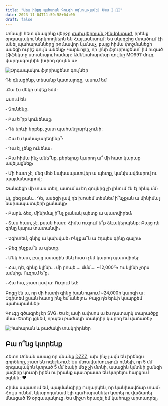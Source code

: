 ```yaml
---
title: "Արա ինքդ պահարան Գուգի օգնությամբ| Մաս 2 👐🏻"
date: 2023-11-04T11:59:58+04:00
draft: false
---
```


Սոնայի հետ գնացինք վերջը [Հախվերդյան շինմոնտաժ](https://www.hakhverdyan.am/hy/products/item/organic-glass), իրենք օրգապակու ներկրողներն են Հայասնաում։ Ես սկսզբից մտածում էի անել պահարանները թունավոր կանաչ, բայց հիմա փոշմանեցի ասեցի ուրիշ գույն անենք։ Կարևորը, որ լինի ֆլուրիսցենտ՝ իմ ուզած էֆֆեկտը ստանալու համար։ Ամենահարմար գույնը MO991՝ մուգ վարդագույնին խփող գույնն ա։

![Օրգապակու ֆլորիսցենտ գույներ](/images/պահարաններ/photo_2023-05-16_18-58-33.jpg)


Դե գնացինք, տեսանք կատալոգը, ասում եմ 

֊Բա էս մեկը տվեք 5մմ։ 

Ասում են

֊ Չունենք։

֊ Բա ե՞րբ կունենաք։

֊ Դե երևի երբեք, շատ պահանջարկ չունի։

֊ Բա էս կանաչադեղինը՞։

֊ Դա էլ չենք ունենա։

֊ Բա հիմա ինչ անե՞նք, բերելուց կարող ա՞ մի հատ կարաք ավելացնեք։

֊ Մի հատ չէ, մեզ մեծ նախապատվեր ա պետք, կանխավճարով ու պայմանագրով։

Զանգեցի մի տաս տեղ, ասում ա էդ գույնից չի լինում էն էլ հինգ մմ։

Այ, քեզ բան․․․ Դե, ասեցի լավ դե խոսեմ տեսնեմ ի՞նչքան ա մինիմալ նախապատվերի քանակը։

֊ Բարև ձեզ, մինիմալ ի՞նչ քանակ պետք ա պատվիրեմ։

֊ Տաս հատ, չէ, քսան հատ։ Հիմա ուզում ե՞ք ձևակերպենք։ Բայց դե գինը կարա տատանվի։

֊ Չգիտեմ, գնից ա կախված։ Ինչքա՞ն ա էդպես գինը գալիս։

֊ Ձեզ ինչքա՞ն ա պետք։

֊ Մեկ հատ, բայց ասացին մեկ հատ չեմ կարող պատվիրել։

֊ Հա, դե, գինը կլինի․․․ մի րոպե․․․․  մմմ․․․․ ~12,000֏։ Ու կլինի չորս ամսից։ Ուզում ե՞ք։

֊ Հա հա, շատ լավ ա։ Ուզում եմ։

Բոցը էն ա, որ մի հատի գինը խանութում ~24,000ի կարգի ա։ Չգիտեմ քսան հատը ինչ եմ անելու։ Բայց դե երևի կսարքեմ պահարաններ։ 

Գուգը գծագրել էր SVG։ Ես էլ ասի ափսոս ա էս դատարկ տարածքը մնա։ Ծտեր լցնեմ, որպես բաժակի տակդիր կարող եմ վաճառել։

![Պահարան և բաժակի տակդիրներ](/images/պահարաններ/image.png)

## Բա ո՞նց կտրենք
Հետո Սոնան ասաց որ գնանք [DZZZ](https://www.behance.net/gallery/29114233/DZZZ-lighting-and-decoration-Model-NO), ախ ինչ լավն են իրենցս գործերը, շատ են ոգեշնչում։ Ես մտավախություն ունեյի, որ 5 մմ օրգապակին կտրած 5 մմ ծակի մեջ չի մտնի, ասացին կմտնի քանզի լազերը կուտի իրեն ու իրանք պատրաստ են կտրելու հարցում օգնեն։ ❤️ 


Հիմա սպասում եմ, պայմանգիրը ուղարկեն, որ կանխավճար տամ։ Հույս ունեմ, կկարողանամ էլի պահարաններ կտրել ու վաճառել մնացած 19 օրգապակուց։ Ես միշտ երազել եմ կահույք արտադրել։